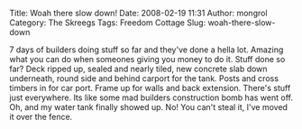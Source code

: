 Title: Woah there slow down!
Date: 2008-02-19 11:31
Author: mongrol
Category: The Skreegs
Tags: Freedom Cottage
Slug: woah-there-slow-down

7 days of builders doing stuff so far and they've done a hella lot.
Amazing what you can do when someones giving you money to do it. Stuff
done so far? Deck ripped up, sealed and nearly tiled, new concrete slab
down underneath, round side and behind carport for the tank. Posts and
cross timbers in for car port. Frame up for walls and back extension.
There's stuff just everywhere. Its like some mad builders construction
bomb has went off. Oh, and my water tank finally showed up. No! You
can't steal it, I've moved it over the fence. 

